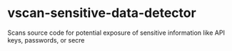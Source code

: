 # vscan-sensitive-data-detector
Scans source code for potential exposure of sensitive information like API keys, passwords, or secre
